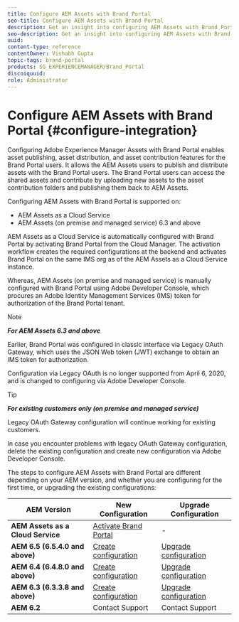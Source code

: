 ```yaml
---
title: Configure AEM Assets with Brand Portal
seo-title: Configure AEM Assets with Brand Portal
description: Get an insight into configuring AEM Assets with Brand Portal.
seo-description: Get an insight into configuring AEM Assets with Brand Portal.
uuid: 
content-type: reference
contentOwner: Vishabh Gupta
topic-tags: brand-portal
products: SG_EXPERIENCEMANAGER/Brand_Portal
discoiquuid: 
role: Administrator
---
```


# Configure AEM Assets with Brand Portal {#configure-integration}

Configuring Adobe Experience Manager Assets with Brand Portal enables asset publishing, asset distribution, and asset contribution features for the Brand Portal users. It allows the AEM Assets users to publish and distribute assets with the Brand Portal users. The Brand Portal users can access the shared assets and contribute by uploading new assets to the asset contribution folders and publishing them back to AEM Assets. 

Configuring AEM Assets with Brand Portal is supported on:
* AEM Assets as a Cloud Service
* AEM Assets (on premise and managed service) 6.3 and above

AEM Assets as a Cloud Service is automatically configured with Brand Portal by activating Brand Portal from the Cloud Manager. The activation workflow creates the required configurations at the backend and activates Brand Portal on the same IMS org as of the AEM Assets as a Cloud Service instance.  

Whereas, AEM Assets (on premise and managed service) is manually configured with Brand Portal using Adobe Developer Console, which procures an Adobe Identity Management Services (IMS) token for authorization of the Brand Portal tenant. 

>[!NOTE]
>
>***For AEM Assets 6.3 and above***
>
>Earlier, Brand Portal was configured in classic interface via Legacy OAuth Gateway, which uses the JSON Web token (JWT) exchange to obtain an IMS token for authorization. 
>
>Configuration via Legacy OAuth is no longer supported from April 6, 2020, and is changed to configuring via Adobe Developer Console.


>[!TIP]
>
>***For existing customers only (on premise and managed service)*** 
>
>Legacy OAuth Gateway configuration will continue working for existing customers. 
>
>In case you encounter problems with legacy OAuth Gateway configuration, delete the existing configuration and create new configuration via Adobe Developer Console.

The steps to configure AEM Assets with Brand Portal are different depending on your AEM version, and whether you are configuring for the first time, or upgrading the existing configurations:

| **AEM Version** |**New Configuration** |**Upgrade Configuration** |
|---|---|---|
| **AEM Assets as a Cloud Service** |[Activate Brand Portal](https://docs.adobe.com/content/help/en/experience-manager-cloud-service/assets/brand-portal/configure-aem-assets-with-brand-portal.html) |- |
| **AEM 6.5 (6.5.4.0 and above)** |[Create configuration](https://docs.adobe.com/content/help/en/experience-manager-65/assets/brandportal/configure-aem-assets-with-brand-portal.html) |[Upgrade configuration](https://docs.adobe.com/content/help/en/experience-manager-65/assets/brandportal/configure-aem-assets-with-brand-portal.html#upgrade-integration-65) | 
| **AEM 6.4 (6.4.8.0 and above)** |[Create configuration](https://docs.adobe.com/content/help/en/experience-manager-64/assets/brandportal/configure-aem-assets-with-brand-portal.html) |[Upgrade configuration](https://docs.adobe.com/content/help/en/experience-manager-64/assets/brandportal/configure-aem-assets-with-brand-portal.html#upgrade-integration-64) | 
| **AEM 6.3 (6.3.3.8 and above)** |[Create configuration](https://helpx.adobe.com/experience-manager/6-3/assets/using/brand-portal-configuring-integration.html) |[Upgrade configuration](https://helpx.adobe.com/experience-manager/6-3/assets/using/brand-portal-configuring-integration.html#Upgradeconfiguration) | 
| **AEM 6.2** |Contact Support |Contact Support | 
